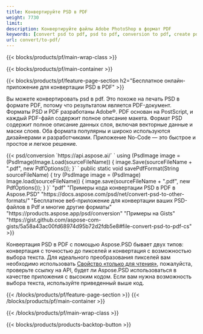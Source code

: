 ```yaml
---
title: Конвертируйте PSD в PDF
weight: 7730
limit: 
description: Конвертируйте файлы Adobe PhotoShop в формат PDF
keywords: [convert psd to pdf, psd to pdf, conversion to pdf, create pdf from psd, print psd as pdf]
url: convert/to-pdf/
---
```


{{< blocks/products/pf/main-wrap-class >}}

{{< blocks/products/pf/main-container >}}

{{< blocks/products/pf/feature-page-section h2="Бесплатное онлайн-приложение для конвертации PSD в PDF" >}}
<p>Вы можете конвертировать psd в pdf. Это похоже на печать PSD в формате PDF, потому что результатом является PDF-документ. Форматы PSD и PDF разработаны Adobe®. PDF основан на PostScript, и каждый PDF-файл содержит полное описание макета. Формат PSD содержит полное описание данных слоя, включая векторные данные и маски слоев. Оба формата популярны и широко используются дизайнерами и разработчиками. Приложение No-Code — это быстрое и простое и легкое решение.</p>
{{< psd/conversion `https://api.aspose.ai/` 
`    using (PsdImage image = (PsdImage)Image.Load(sourceFileName))
    {
        image.Save(sourceFileName + ".pdf", new PdfOptions());
    }` 
	`    public static void savePdfFormat(String sourceFileName) {
        try (PsdImage image = (PsdImage) Image.load(sourceFileName)) {
            image.save(sourceFileName + ".pdf", new PdfOptions());
        }
    }` 
	"pdf" "Примеры кода конвертации PSD в PDF в Aspose.PSD"  "https://docs.aspose.com/psd/net/convert-psd-to-other-formats/" "Бесплатное веб-приложение для конвертации ваших PSD-файлов в Pdf и многие другие форматы" "https://products.aspose.app/psd/conversion" "Примеры на Gists" "https://gist.github.com/aspose-com-gists/5a58a43ac00fd68974d95b72d2fdb5e8#file-convert-psd-to-pdf-cs" >}}
<p>Конвертация PSD в PDF с помощью Aspose.PSD бывает двух типов: конвертация с точностью до пикселей и конвертация с возможностью выбора текста. Для идеального преобразования пикселей вам необходимо использовать <a href="https://reference.aspose.com/psd/net/aspose.psd.imageloadoptions/psdloadoptions/readonlymode/">Свойство «только для чтения»</a>, пожалуйста, проверьте ссылку на API, будет ли Aspose.PSD использоваться в качестве приложения с высоким кодом. Если вам нужна возможность выбора текста, используйте приведенный выше код.</p>
{{< /blocks/products/pf/feature-page-section >}}
{{< /blocks/products/pf/main-container >}}


{{< /blocks/products/pf/main-wrap-class >}}

{{< blocks/products/products-backtop-button >}}

